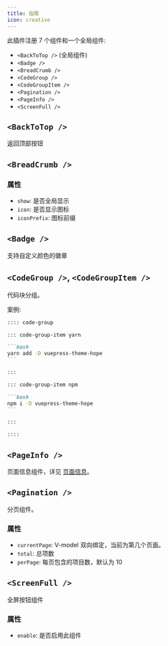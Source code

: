 ```yaml
---
title: 指南
icon: creative
---
```


此插件注册 7 个组件和一个全局组件:

- `<BackToTop />` (全局组件)
- `<Badge />`
- `<BreadCrumb />`
- `<CodeGroup />`
- `<CodeGroupItem />`
- `<Pagination />`
- `<PageInfo />`
- `<ScreenFull />`

## `<BackToTop />`

返回顶部按钮

## `<BreadCrumb />`

### 属性

- `show`: 是否全局显示
- `icon`: 是否显示图标
- `iconPrefix`: 图标前缀

## `<Badge />`

支持自定义颜色的徽章

## `<CodeGroup />`, `<CodeGroupItem />`

代码块分组。

案例:

````md
:::: code-group

::: code-group-item yarn

```bash
yarn add -D vuepress-theme-hope
```

:::

::: code-group-item npm

```bash
npm i -D vuepress-theme-hope
```

:::

::::
````

## `<PageInfo />`

页面信息组件，详见 [页面信息](./page-info.md)。

## `<Pagination />`

分页组件。

### 属性

- `currentPage`: V-model 双向绑定，当前为第几个页面。
- `total`: 总项数
- `perPage`: 每页包含的项目数，默认为 10

## `<ScreenFull />`

全屏按钮组件

### 属性

- `enable`: 是否启用此组件
